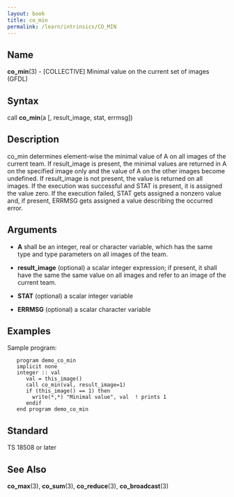 ```yaml
---
layout: book
title: co_min
permalink: /learn/intrinsics/CO_MIN
---
```

## __Name__

__co\_min__(3) - \[COLLECTIVE\] Minimal value on the current set of images
(GFDL)

## __Syntax__

call __co\_min__(a \[, result\_image, stat, errmsg\])

## __Description__

co\_min determines element-wise the minimal value of A on all images of
the current team. If result\_image is present, the minimal values are
returned in A on the specified image only and the value of A on the
other images become undefined. If result\_image is not present, the
value is returned on all images. If the execution was successful and
STAT is present, it is assigned the value zero. If the execution failed,
STAT gets assigned a nonzero value and, if present, ERRMSG gets assigned
a value describing the occurred error.

## __Arguments__

  - __A__
    shall be an integer, real or character variable, which has the same
    type and type parameters on all images of the team.

  - __result\_image__
    (optional) a scalar integer expression; if present, it shall have
    the same the same value on all images and refer to an image of the
    current team.

  - __STAT__
    (optional) a scalar integer variable

  - __ERRMSG__
    (optional) a scalar character variable

## __Examples__

Sample program:

```
   program demo_co_min
   implicit none
   integer :: val
      val = this_image()
      call co_min(val, result_image=1)
      if (this_image() == 1) then
        write(*,*) "Minimal value", val  ! prints 1
      endif
   end program demo_co_min
```

## __Standard__

TS 18508 or later

## __See Also__

__co\_max__(3), __co\_sum__(3), __co\_reduce__(3), __co\_broadcast__(3)
